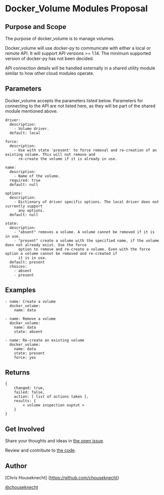 # Docker_Volume Modules Proposal

## Purpose and Scope

The purpose of docker_volume is to manage volumes.
 
Docker_volume will use docker-py to communicate with either a local or remote API. It will support API
versions >= 1.14. The minimum supported version of docker-py has not been decided.

API connection details will be handled externally in a shared utility module similar to how other cloud modules operate.
 
## Parameters

Docker_volume accepts the parameters listed below. Parameters for connecting to the API are not listed here, as they
will be part of the shared module mentioned above.

```
driver:
  description:
    - Volume driver.
  default: local
  
force:
  description:
    - Use with state 'present' to force removal and re-creation of an existing volume. This will not remove and
      re-create the volume if it is already in use.

name:
  description:
    - Name of the volume.
  required: true
  default: null

options:
  description:
    - Dictionary of driver specific options. The local driver does not currently support
      any options.
  default: null

state:
  description:
    - "absent" removes a volume. A volume cannot be removed if it is in use.
    - "present" create a volume with the specified name, if the volume does not already exist. Use the force
      option to remove and re-create a volume. Even with the force option a volume cannot be removed and re-created if
      it is in use.
  default: present
  choices:
    - absent
    - present  
```

## Examples

```
- name: Create a volume
  docker_volume:
    name: data

- name: Remove a volume
  docker_volume:
    name: data
    state: absent

- name: Re-create an existing volume
  docker_volume:
    name: data
    state: present
    force: yes
```

## Returns

```
{
    changed: true,
    failed: false,
    action: [ list of actions taken ],
    results: {
        < volume inspection ouptut >
    }
}
```


## Get Involved

Share your thoughts and ideas in [the open issue](https://github.com/ansible/proposals/issues/1).

Review and contribute to [the code](https://github.com/ansible/docker).

## Author

[Chris Houseknecht] (https://github.com/chouseknecht)

[@chouseknecht](https://twitter.com/chouseknecht)

